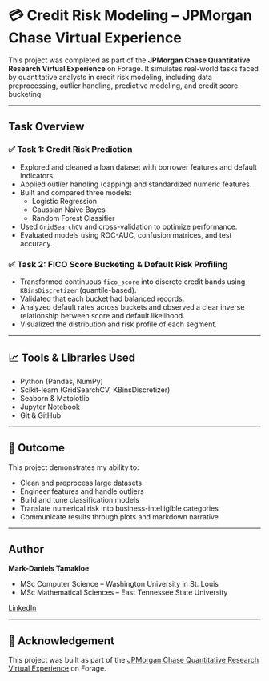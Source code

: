# 💳 Credit Risk Modeling – JPMorgan Chase Virtual Experience

This project was completed as part of the **JPMorgan Chase Quantitative Research Virtual Experience** on Forage. It simulates real-world tasks faced by quantitative analysts in credit risk modeling, including data preprocessing, outlier handling, predictive modeling, and credit score bucketing.

---

##  Task Overview

### ✅ Task 1: Credit Risk Prediction
- Explored and cleaned a loan dataset with borrower features and default indicators.
- Applied outlier handling (capping) and standardized numeric features.
- Built and compared three models:
  - Logistic Regression
  - Gaussian Naive Bayes
  - Random Forest Classifier
- Used `GridSearchCV` and cross-validation to optimize performance.
- Evaluated models using ROC-AUC, confusion matrices, and test accuracy.

### ✅ Task 2: FICO Score Bucketing & Default Risk Profiling
- Transformed continuous `fico_score` into discrete credit bands using `KBinsDiscretizer` (quantile-based).
- Validated that each bucket had balanced records.
- Analyzed default rates across buckets and observed a clear inverse relationship between score and default likelihood.
- Visualized the distribution and risk profile of each segment.



---

## 📈 Tools & Libraries Used
- Python (Pandas, NumPy)
- Scikit-learn (GridSearchCV, KBinsDiscretizer)
- Seaborn & Matplotlib
- Jupyter Notebook
- Git & GitHub

---

## 📌 Outcome
This project demonstrates my ability to:
- Clean and preprocess large datasets
- Engineer features and handle outliers
- Build and tune classification models
- Translate numerical risk into business-intelligible categories
- Communicate results through plots and markdown narrative

---

## Author

**Mark-Daniels Tamakloe**  
- MSc Computer Science – Washington University in St. Louis
- MSc Mathematical Sciences – East Tennessee State University
  
[LinkedIn](https://www.linkedin.com/in/mark-daniels-tamakloe-934785a9)


---

## 🔗 Acknowledgement

This project was built as part of the [JPMorgan Chase Quantitative Research Virtual Experience](https://www.theforage.com/virtual-internships/prototype/jpmorgan-chase/quantitative-research) on Forage.



